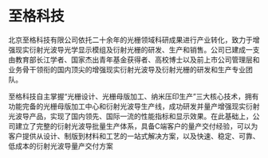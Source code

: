 # 至格科技

北京至格科技有限公司依托二十余年的光栅领域科研成果进行产业转化，致力于增强现实衍射光波导光学显示模组及衍射光栅的研发、生产和销售。公司已建成一支由教育部长江学者、国家杰出青年基金获得者、高校博士以及前上市公司管理层和业务骨干领衔的国内顶尖的增强现实衍射光波导及衍射光栅的研发和生产专业团队。

至格科技自主掌握“光栅设计、光栅母版加工、纳米压印生产”三大核心技术，拥有功能完备的光栅母版加工中心和衍射光波导生产线，成功研发并量产增强现实衍射光波导产品，实现了国内领先、国际一流的性能指标和显示效果。在此基础上，公司建立了完整的衍射光波导批量生产体系，具备C端客户的量产交付经验，可以为客户提供从设计、制版到材料和工艺的一站式解决方案，以及快速、稳定、可靠、低成本的衍射光波导量产交付方案
